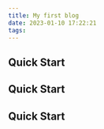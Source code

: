 ```yaml
---
title: My first blog
date: 2023-01-10 17:22:21
tags:
---
```


## Quick Start

## Quick Start

## Quick Start
